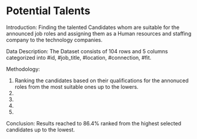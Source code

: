 # Potential Talents

Introduction:
Finding the talented Candidates whom are suitable for the announced job roles and assigning them as a Human resources and staffing company to the technology companies.


Data Description:
The Dataset consists of 104 rows and 5 columns categorized into #id, #job_title, #location, #connection, #fit. 


Methodology:
1. Ranking the candidates based on their qualifications for the annonuced roles from the most suitable ones up to the lowers.
2.  
3.
4.
5.


Conclusion:
Results reached to 86.4% ranked from the highest selected candidates up to the lowest.
